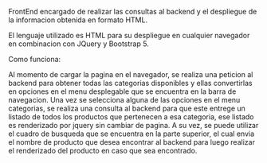 FrontEnd encargado de realizar las consultas al backend y el despliegue de la informacion obtenida en formato HTML.

El lenguaje utilizado es HTML para su despliegue en cualquier navegador en combinacion con JQuery y Bootstrap 5.

Como funciona:

Al momento de cargar la pagina en el navegador, se realiza una peticion al backend para obtener todas las categorias disponibles y ellas convertirlas en opciones
en el menu desplegable que se encuentra en la barra de navegacion.
Una vez se selecciona alguna de las opciones en el menu categorias, se realiza una consulta al backend para que este entrege un listado de todos los productos que
pertenecen a esa categoria, ese listado es renderizado por jquery sin cambiar de pagina.
A su vez, se puede utilizar el cuadro de busqueda que se encuentra en la parte superior, el cual envia el nombre de producto que desea encontrar al backend para luego
realizar el renderizado del producto en caso que sea encontrado.

